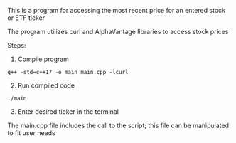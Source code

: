 This is a program for accessing the most recent price for an entered stock or ETF ticker

The program utilizes curl and AlphaVantage libraries to access stock prices

Steps:
1. Compile program
```
g++ -std=c++17 -o main main.cpp -lcurl
```
2. Run compiled code
```
./main
```
3. Enter desired ticker in the terminal

The main.cpp file includes the call to the script; this file can be manipulated to fit user needs

